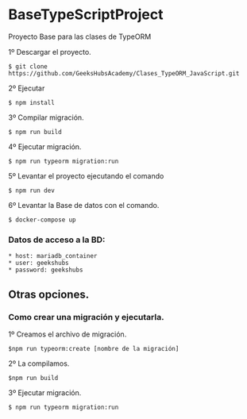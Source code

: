 # BaseTypeScriptProject
Proyecto Base para las clases de TypeORM

1º Descargar el proyecto.

```
$ git clone https://github.com/GeeksHubsAcademy/Clases_TypeORM_JavaScript.git
```

2º Ejecutar 
```
$ npm install
```

3º Compilar migración.
```
$ npm run build
```

4º Ejecutar migración.
```
$ npm run typeorm migration:run
```

5º Levantar el proyecto ejecutando el comando
```
$ npm run dev
```

6º Levantar la Base de datos con el comando.
```
$ docker-compose up
```
### Datos de acceso a la BD:
```
* host: mariadb_container
* user: geekshubs
* password: geekshubs

```

## Otras opciones.
### Como crear una migración y ejecutarla.
1º Creamos el archivo de migración.
```
$npm run typeorm:create [nombre de la migración]
```

2º La compilamos.
```
$npm run build
```

3º Ejecutar migración.
```
$ npm run typeorm migration:run
```


